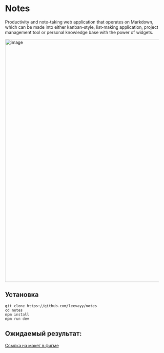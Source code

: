 # Notes

Productivity and note-taking web application that operates on Markdown, which can be made into either kanban-style, list-making application, project management tool or personal knowledge base with the power of widgets.

<img width="798" alt="image" src="https://github.com/leevayy/kanban/assets/86363699/9796d4c3-dbaa-400c-b364-e1919ec550cf">

## Установка

```
git clone https://github.com/leevayy/notes
cd notes
npm install
npm run dev
```

## Ожидаемый результат:
[Ссылка на макет в фигме](https://www.figma.com/file/IaMB48ZUVC4DvH4OGcXr5e/Kanban?type=design&node-id=0%3A1&mode=design&t=dLM7dqhTsnRHFX7v-1)
